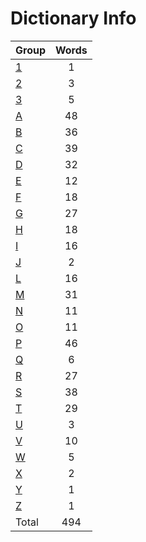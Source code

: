 ﻿Dictionary Info
=======


|Group|Words|
|-----|:------:|
|[1](1.json)|1|
|[2](2.json)|3|
|[3](3.json)|5|
|[A](A.json)|48|
|[B](B.json)|36|
|[C](C.json)|39|
|[D](D.json)|32|
|[E](E.json)|12|
|[F](F.json)|18|
|[G](G.json)|27|
|[H](H.json)|18|
|[I](I.json)|16|
|[J](J.json)|2|
|[L](L.json)|16|
|[M](M.json)|31|
|[N](N.json)|11|
|[O](O.json)|11|
|[P](P.json)|46|
|[Q](Q.json)|6|
|[R](R.json)|27|
|[S](S.json)|38|
|[T](T.json)|29|
|[U](U.json)|3|
|[V](V.json)|10|
|[W](W.json)|5|
|[X](X.json)|2|
|[Y](Y.json)|1|
|[Z](Z.json)|1|
|Total|494|
